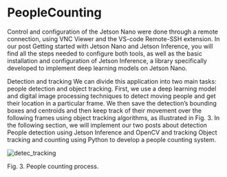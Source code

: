 # PeopleCounting

Control and configuration of the Jetson Nano were done through a remote connection, using VNC Viewer and the VS-code Remote-SSH extension. In our post Getting started with Jetson Nano and Jetson Inference, you will find all the steps needed to configure both tools, as well as the basic installation and configuration of Jetson Inference, a library specifically developed to implement deep learning models on Jetson Nano.

Detection and tracking
We can divide this application into two main tasks: people detection and object tracking. First, we use a deep learning model and digital image processing techniques to detect moving people and get their location in a particular frame. We then save the detection’s bounding boxes and centroids and then keep track of their movement over the following frames using object tracking algorithms, as illustrated in Fig. 3. In the following section, we will implement our two posts about detection People detection using Jetson Inference and OpenCV and tracking Object tracking and counting using Python to develop a people counting system.

 ![detec_tracking](https://user-images.githubusercontent.com/107493543/195665143-c33c2866-c0c9-438e-a107-5bdb0bc8456d.jpg)

Fig. 3. People counting process.

